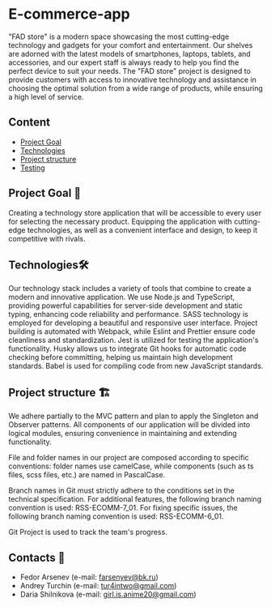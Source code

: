 # E-commerce-app
"FAD store" is a modern space showcasing the most cutting-edge technology and gadgets for your comfort and entertainment. Our shelves are adorned with the latest models of smartphones, laptops, tablets, and accessories, and our expert staff is always ready to help you find the perfect device to suit your needs. The "FAD store" project is designed to provide customers with access to innovative technology and assistance in choosing the optimal solution from a wide range of products, while ensuring a high level of service.

## Content
- [Project Goal](#Goal)
- [Technologies](#Technologies)
- [Project structure](#Structure)
- [Testing](#Testing)


## Project Goal 🌟
Creating a technology store application that will be accessible to every user for selecting the necessary product. Equipping the application with cutting-edge technologies, as well as a convenient interface and design, to keep it competitive with rivals.

## Technologies🛠️
Our technology stack includes a variety of tools that combine to create a modern and innovative application. We use Node.js and TypeScript, providing powerful capabilities for server-side development and static typing, enhancing code reliability and performance. SASS technology is employed for developing a beautiful and responsive user interface. Project building is automated with Webpack, while Eslint and Prettier ensure code cleanliness and standardization. Jest is utilized for testing the application's functionality. Husky allows us to integrate Git hooks for automatic code checking before committing, helping us maintain high development standards. Babel is used for compiling code from new JavaScript standards.

## Project structure 🏗️
We adhere partially to the MVC pattern and plan to apply the Singleton and Observer patterns. All components of our application will be divided into logical modules, ensuring convenience in maintaining and extending functionality.

File and folder names in our project are composed according to specific conventions: folder names use camelCase, while components (such as ts files, scss files, etc.) are named in PascalCase.

Branch names in Git must strictly adhere to the conditions set in the technical specification. For additional features, the following branch naming convention is used: RSS-ECOMM-7_01. For fixing specific issues, the following branch naming convention is used: RSS-ECOMM-6_01.

Git Project is used to track the team's progress.

## Contacts 📄
- Fedor Arsenev (e-mail: farsenyev@bk.ru)
- Andrey Turchin (e-mail: tur4intwo@gmail.com)
- Daria Shilnikova (e-mail: girl.is.anime20@gmail.com)


